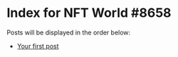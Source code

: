# Index for NFT World #8658
Posts will be displayed in the order below:

- [Your first post](./001-first.md)

